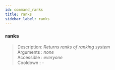 ```yaml
---
id: command_ranks
title: ranks
sidebar_label: ranks
---
```


### ranks

> Description: _Returns ranks of ranking system_<br>
> Arguments  : _none_<br>
> Accessible : _everyone_<br>
> Cooldown   : _-_<br>